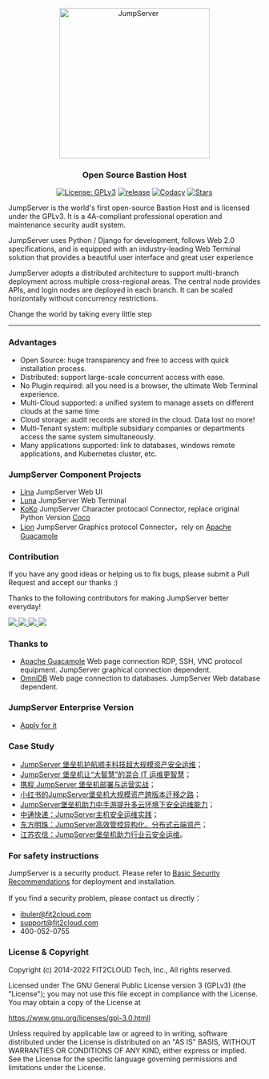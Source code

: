 <p align="center"><a href="https://jumpserver.org"><img src="https://download.jumpserver.org/images/jumpserver-logo.svg" alt="JumpServer" width="300" /></a></p>
<h3 align="center">Open Source Bastion Host</h3>

<p align="center">
  <a href="https://www.gnu.org/licenses/gpl-3.0.html"><img src="https://img.shields.io/github/license/jumpserver/jumpserver" alt="License: GPLv3"></a>
  <a href="https://shields.io/github/downloads/jumpserver/jumpserver/total"><img src="https://shields.io/github/downloads/jumpserver/jumpserver/total" alt=" release"></a>
  <a href="https://hub.docker.com/u/jumpserver"><img src="https://img.shields.io/docker/pulls/jumpserver/jms_all.svg" alt="Codacy"></a>
  <a href="https://github.com/jumpserver/jumpserver"><img src="https://img.shields.io/github/stars/jumpserver/jumpserver?color=%231890FF&style=flat-square" alt="Stars"></a>
</p>

JumpServer is the world's first open-source Bastion Host and is licensed under the GPLv3. It is a 4A-compliant professional operation and maintenance security audit system.

JumpServer uses Python / Django for development, follows Web 2.0 specifications, and is equipped with an industry-leading Web Terminal solution that provides a beautiful user interface and great user experience

JumpServer adopts a distributed architecture to support multi-branch deployment across multiple cross-regional areas. The central node provides APIs, and login nodes are deployed in each branch. It can be scaled horizontally without concurrency restrictions.

Change the world by taking every little step

----
### Advantages

- Open Source: huge transparency and free to access with quick installation process.
- Distributed: support large-scale concurrent access with ease.
- No Plugin required: all you need is a browser, the ultimate Web Terminal experience.
- Multi-Cloud supported: a unified system to manage assets on different clouds at the same time
- Cloud storage: audit records are stored in the cloud. Data lost no more!
- Multi-Tenant system: multiple subsidiary companies or departments access the same system simultaneously.
- Many applications supported: link to databases, windows remote applications, and Kubernetes cluster, etc.


### JumpServer Component Projects
- [Lina](https://github.com/jumpserver/lina) JumpServer Web UI
- [Luna](https://github.com/jumpserver/luna) JumpServer Web Terminal
- [KoKo](https://github.com/jumpserver/koko) JumpServer Character protocaol Connector, replace original Python Version [Coco](https://github.com/jumpserver/coco)
- [Lion](https://github.com/jumpserver/lion-release) JumpServer Graphics protocol Connector，rely on [Apache Guacamole](https://guacamole.apache.org/)

### Contribution
If you have any good ideas or helping us to fix bugs, please submit a Pull Request and accept our thanks :)

Thanks to the following contributors for making JumpServer better everyday!

<a href="https://github.com/jumpserver/jumpserver/graphs/contributors">
  <img src="https://contrib.rocks/image?repo=jumpserver/jumpserver" />
</a>

<a href="https://github.com/jumpserver/koko/graphs/contributors">
  <img src="https://contrib.rocks/image?repo=jumpserver/koko" />
</a>

<a href="https://github.com/jumpserver/lina/graphs/contributors">
  <img src="https://contrib.rocks/image?repo=jumpserver/lina" />
</a>

<a href="https://github.com/jumpserver/luna/graphs/contributors">
  <img src="https://contrib.rocks/image?repo=jumpserver/luna" />
</a>

### Thanks to
- [Apache Guacamole](https://guacamole.apache.org/) Web page connection RDP, SSH, VNC protocol equipment. JumpServer graphical connection dependent.
- [OmniDB](https://omnidb.org/) Web page connection to databases. JumpServer Web database dependent.


### JumpServer Enterprise Version 
- [Apply for it](https://jinshuju.net/f/kyOYpi)

### Case Study

- [JumpServer 堡垒机护航顺丰科技超大规模资产安全运维](https://blog.fit2cloud.com/?p=1147)；
- [JumpServer 堡垒机让“大智慧”的混合 IT 运维更智慧](https://blog.fit2cloud.com/?p=882)；
- [携程 JumpServer 堡垒机部署与运营实战](https://blog.fit2cloud.com/?p=851)；
- [小红书的JumpServer堡垒机大规模资产跨版本迁移之路](https://blog.fit2cloud.com/?p=516)；
- [JumpServer堡垒机助力中手游提升多云环境下安全运维能力](https://blog.fit2cloud.com/?p=732)；
- [中通快递：JumpServer主机安全运维实践](https://blog.fit2cloud.com/?p=708)；
- [东方明珠：JumpServer高效管控异构化、分布式云端资产](https://blog.fit2cloud.com/?p=687)；
- [江苏农信：JumpServer堡垒机助力行业云安全运维](https://blog.fit2cloud.com/?p=666)。

### For safety instructions

JumpServer is a security product. Please refer to [Basic Security Recommendations](https://docs.jumpserver.org/zh/master/install/install_security/) for deployment and installation.

If you find a security problem, please contact us directly：

- ibuler@fit2cloud.com 
- support@fit2cloud.com 
- 400-052-0755

### License & Copyright
Copyright (c) 2014-2022 FIT2CLOUD Tech, Inc., All rights reserved.

Licensed under The GNU General Public License version 3 (GPLv3)  (the "License"); you may not use this file except in compliance with the License. You may obtain a copy of the License at

https://www.gnu.org/licenses/gpl-3.0.htmll

Unless required by applicable law or agreed to in writing, software distributed under the License is distributed on an "AS IS" BASIS, WITHOUT WARRANTIES OR CONDITIONS OF ANY KIND, either express or implied. See the License for the specific language governing permissions and limitations under the License.

